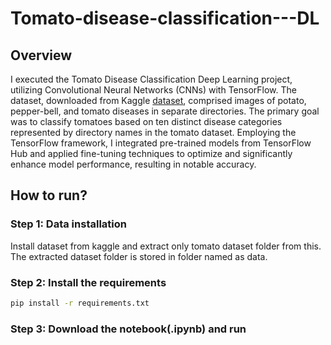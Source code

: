 # Tomato-disease-classification---DL
## Overview
I executed the Tomato Disease Classification Deep Learning project, utilizing Convolutional Neural Networks (CNNs) with TensorFlow. The dataset, downloaded from Kaggle [dataset](https://www.kaggle.com/datasets/arjuntejaswi/plant-village), comprised images of potato, pepper-bell, and tomato diseases in separate directories. The primary goal was to classify tomatoes based on ten distinct disease categories represented by directory names in the tomato dataset. Employing the TensorFlow framework, I integrated pre-trained models from TensorFlow Hub and applied fine-tuning techniques to optimize and significantly enhance model performance, resulting in notable accuracy.
## How to run?
### Step 1: Data installation
Install dataset from kaggle and extract only tomato dataset folder from this. The extracted dataset folder is stored in folder named as data. 
### Step 2: Install the requirements
```bash
pip install -r requirements.txt
```
### Step 3: Download the notebook(.ipynb) and run 